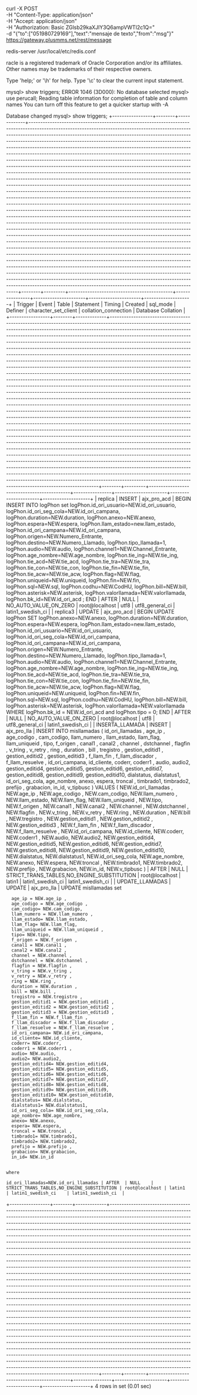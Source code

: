 curl -X POST \
-H "Content-Type: application/json" \
-H "Accept: application/json" \
-H "Authorization: Basic ZGlsb29kaXJlY3Q6ampVWTI2c1Q=" \
-d "{\"to\":[\"051980729169\"],\"text\":\"mensaje de texto\",\"from\":\"msg\"}" \
https://gateway.plusmms.net/rest/message 



redis-server /usr/local/etc/redis.conf

racle is a registered trademark of Oracle Corporation and/or its
affiliates. Other names may be trademarks of their respective
owners.

Type 'help;' or '\h' for help. Type '\c' to clear the current input statement.

mysql> show triggers;
ERROR 1046 (3D000): No database selected
mysql> use perucall;
Reading table information for completion of table and column names
You can turn off this feature to get a quicker startup with -A

Database changed
mysql> show triggers;
+-----------------+--------+-------------+-------------------------------------------------------------------------------------------------------------------------------------------------------------------------------------------------------------------------------------------------------------------------------------------------------------------------------------------------------------------------------------------------------------------------------------------------------------------------------------------------------------------------------------------------------------------------------------------------------------------------------------------------------------------------------------------------------------------------------------------------------------------------------------------------------------------------------------------------------------------------------------------------------------------------------------------------------------------------------------------------------------------------------------------------------------------------------------------------------------------------------------------------------------------------------------------------------------------------------------------------------------------------------------------------------------------------------------------------------------------------------------------------------------------------------------------------------------------------------------------------------------------------------------------------------------------------------------------------------------------------------------------------------------------------------------------------------------------------------------------------------------------------------------------------------------------------------------------------------------------------------------------------------------------------------------------------------------------------------------------------------------------------------------------------------------------------------------------------------------------------------------------------------------------------------------+--------+---------+--------------------------------------------+----------------+----------------------+----------------------+--------------------+
| Trigger         | Event  | Table       | Statement                                                                                                                                                                                                                                                                                                                                                                                                                                                                                                                                                                                                                                                                                                                                                                                                                                                                                                                                                                                                                                                        | Timing | Created | sql_mode                                   | Definer        | character_set_client | collation_connection | Database Collation |
+-----------------+--------+-------------+-------------------------------------------------------------------------------------------------------------------------------------------------------------------------------------------------------------------------------------------------------------------------------------------------------------------------------------------------------------------------------------------------------------------------------------------------------------------------------------------------------------------------------------------------------------------------------------------------------------------------------------------------------------------------------------------------------------------------------------------------------------------------------------------------------------------------------------------------------------------------------------------------------------------------------------------------------------------------------------------------------------------------------------------------------------------------------------------------------------------------------------------------------------------------------------------------------------------------------------------------------------------------------------------------------------------------------------------------------------------------------------------------------------------------------------------------------------------------------------------------------------------------------------------------------------------------------------------------------------------------------------------------------------------------------------------------------------------------------------------------------------------------------------------------------------------------------------------------------------------------------------------------------------------------------------------------------------------------------------------------------------------------------------------------------------------------------------------------------------------------------------------------------------------------------------+--------+---------+--------------------------------------------+----------------+----------------------+----------------------+--------------------+
| replica         | INSERT | ajx_pro_acd | BEGIN
    INSERT INTO logPhon set
     logPhon.id_ori_usuario=NEW.id_ori_usuario,
     logPhon.id_ori_seg_cola=NEW.id_ori_campana,
     logPhon.duration=NEW.duration,
     logPhon.anexo=NEW.anexo,
     logPhon.espera=NEW.espera,
     logPhon.llam_estado=new.llam_estado,
     logPhon.id_ori_campana=NEW.id_ori_campana,
     logPhon.origen=NEW.Numero_Entrante,
     logPhon.destino=NEW.Numero_Llamado,
     logPhon.tipo_llamada=1,
     logPhon.audio=NEW.audio,
     logPhon.channel1=NEW.Channel_Entrante,
     logPhon.age_nombre=NEW.age_nombre,
     logPhon.tie_ing=NEW.tie_ing,
     logPhon.tie_acd=NEW.tie_acd,
     logPhon.tie_tra=NEW.tie_tra,
     logPhon.tie_con=NEW.tie_con,
     logPhon.tie_fin=NEW.tie_fin,
     logPhon.tie_acw=NEW.tie_acw,
     logPhon.flag=NEW.flag,
     logPhon.uniqueid=NEW.uniqueid,
     logPhon.fin=NEW.fin,
     logPhon.sql=NEW.sql,
     logPhon.codhu=NEW.CodHU,
     logPhon.bill=NEW.bill,
     logPhon.asterisk=NEW.asterisk,
     logPhon.valorllamada=NEW.valorllamada,
     logPhon.bk_id=NEW.id_ori_acd ;
  END | AFTER  | NULL    | NO_AUTO_VALUE_ON_ZERO                      | root@localhost | utf8                 | utf8_general_ci      | latin1_swedish_ci  |
| replica3        | UPDATE | ajx_pro_acd | BEGIN
    UPDATE logPhon SET
     logPhon.anexo=NEW.anexo,
     logPhon.duration=NEW.duration,
     logPhon.espera=NEW.espera,
     logPhon.llam_estado=new.llam_estado,
     logPhon.id_ori_usuario=NEW.id_ori_usuario,
     logPhon.id_ori_seg_cola=NEW.id_ori_campana,
     logPhon.id_ori_campana=NEW.id_ori_campana,
     logPhon.origen=NEW.Numero_Entrante,
     logPhon.destino=NEW.Numero_Llamado,
     logPhon.tipo_llamada=1,
     logPhon.audio=NEW.audio,
     logPhon.channel1=NEW.Channel_Entrante,
     logPhon.age_nombre=NEW.age_nombre,
     logPhon.tie_ing=NEW.tie_ing,
     logPhon.tie_acd=NEW.tie_acd,
     logPhon.tie_tra=NEW.tie_tra,
     logPhon.tie_con=NEW.tie_con,
     logPhon.tie_fin=NEW.tie_fin,
     logPhon.tie_acw=NEW.tie_acw,
     logPhon.flag=NEW.flag,
     logPhon.uniqueid=NEW.uniqueid,
     logPhon.fin=NEW.fin,
     logPhon.sql=NEW.sql,
     logPhon.codhu=NEW.CodHU,
     logPhon.bill=NEW.bill,
     logPhon.asterisk=NEW.asterisk,
     logPhon.valorllamada=NEW.valorllamada
   WHERE logPhon.bk_id = NEW.id_ori_acd and logPhon.tipo = 0;
  END | AFTER  | NULL    | NO_AUTO_VALUE_ON_ZERO                      | root@localhost | utf8                 | utf8_general_ci      | latin1_swedish_ci  |
| INSERTA_LLAMADA | INSERT | ajx_pro_lla | INSERT INTO misllamadas
   ( 
    id_ori_llamadas ,
    age_ip ,
    age_codigo ,
    cam_codigo,
    llam_numero ,
    llam_estado,
    llam_flag,
    llam_uniqueid ,
    tipo,
    f_origen ,
    canal1 ,
    canal2 ,
    channel ,
    dstchannel ,
    flagfin ,
    v_tring ,
    v_retry ,
    ring ,
    duration ,
    bill ,
    tregistro ,
    gestion_editid1 ,
    gestion_editid2 ,
    gestion_editid3 ,
    f_llam_fin ,
    f_llam_discador ,
    f_llam_resuelve ,
    id_ori_campana,
    id_cliente,
    coderr,
    coderr1 ,
    audio,
    audio2,
    gestion_editid4,
    gestion_editid5,
    gestion_editid6,
    gestion_editid7,
    gestion_editid8,
    gestion_editid9,
    gestion_editid10,
    dialstatus,
    dialstatus1,
    id_ori_seg_cola,
    age_nombre,
    anexo,
    espera,
    troncal ,
    timbrado1,
    timbrado2,
    prefijo ,
    grabacion,
    in_id,
    v_tipbusc
     )
   VALUES
   (  NEW.id_ori_llamadas ,
      NEW.age_ip ,
      NEW.age_codigo ,
      NEW.cam_codigo,
      NEW.llam_numero ,
      NEW.llam_estado,
      NEW.llam_flag,
      NEW.llam_uniqueid ,
      NEW.tipo,
      NEW.f_origen ,
      NEW.canal1 ,
      NEW.canal2 ,
      NEW.channel ,
      NEW.dstchannel ,
      NEW.flagfin ,
      NEW.v_tring ,
      NEW.v_retry ,
      NEW.ring ,
      NEW.duration ,
      NEW.bill ,
      NEW.tregistro ,
      NEW.gestion_editid1 ,
      NEW.gestion_editid2 ,
      NEW.gestion_editid3 ,
      NEW.f_llam_fin ,
      NEW.f_llam_discador ,
      NEW.f_llam_resuelve ,
      NEW.id_ori_campana,
      NEW.id_cliente,
      NEW.coderr,
      NEW.coderr1 ,
      NEW.audio,
      NEW.audio2,
      NEW.gestion_editid4,
      NEW.gestion_editid5,
      NEW.gestion_editid6,
      NEW.gestion_editid7,
      NEW.gestion_editid8,
      NEW.gestion_editid9,
      NEW.gestion_editid10,
      NEW.dialstatus,
      NEW.dialstatus1,
      NEW.id_ori_seg_cola,
      NEW.age_nombre,
      NEW.anexo,
      NEW.espera,
      NEW.troncal ,
      NEW.timbrado1,
      NEW.timbrado2,
      NEW.prefijo ,
      NEW.grabacion,
      NEW.in_id,
      NEW.v_tipbusc
 ) | AFTER  | NULL    | STRICT_TRANS_TABLES,NO_ENGINE_SUBSTITUTION | root@localhost | latin1               | latin1_swedish_ci    | latin1_swedish_ci  |
| UPDATE_LLAMADAS | UPDATE | ajx_pro_lla | UPDATE misllamadas set 
    
      age_ip = NEW.age_ip ,
      age_codigo = NEW.age_codigo ,
      cam_codigo= NEW.cam_codigo,
      llam_numero = NEW.llam_numero ,
      llam_estado= NEW.llam_estado,
      llam_flag= NEW.llam_flag,
      llam_uniqueid = NEW.llam_uniqueid ,
      tipo= NEW.tipo,
      f_origen = NEW.f_origen ,
      canal1 = NEW.canal1 ,
      canal2 = NEW.canal2 ,
      channel = NEW.channel ,
      dstchannel = NEW.dstchannel ,
      flagfin = NEW.flagfin ,
      v_tring = NEW.v_tring ,
      v_retry = NEW.v_retry ,
      ring = NEW.ring ,
      duration = NEW.duration ,
      bill = NEW.bill ,
      tregistro = NEW.tregistro ,
      gestion_editid1 = NEW.gestion_editid1 ,
      gestion_editid2 = NEW.gestion_editid2 ,
      gestion_editid3 = NEW.gestion_editid3 ,
      f_llam_fin = NEW.f_llam_fin ,
      f_llam_discador = NEW.f_llam_discador ,
      f_llam_resuelve = NEW.f_llam_resuelve ,
      id_ori_campana= NEW.id_ori_campana,
      id_cliente= NEW.id_cliente,
      coderr= NEW.coderr,
      coderr1 = NEW.coderr1 ,
      audio= NEW.audio,
      audio2= NEW.audio2,
      gestion_editid4= NEW.gestion_editid4,
      gestion_editid5= NEW.gestion_editid5,
      gestion_editid6= NEW.gestion_editid6,
      gestion_editid7= NEW.gestion_editid7,
      gestion_editid8= NEW.gestion_editid8,
      gestion_editid9= NEW.gestion_editid9,
      gestion_editid10= NEW.gestion_editid10,
      dialstatus= NEW.dialstatus,
      dialstatus1= NEW.dialstatus1,
      id_ori_seg_cola= NEW.id_ori_seg_cola,
      age_nombre= NEW.age_nombre,
      anexo= NEW.anexo,
      espera= NEW.espera,
      troncal = NEW.troncal ,
      timbrado1= NEW.timbrado1,
      timbrado2= NEW.timbrado2,
      prefijo = NEW.prefijo ,
      grabacion= NEW.grabacion,
      in_id= NEW.in_id


    where

    id_ori_llamadas=NEW.id_ori_llamadas | AFTER  | NULL    | STRICT_TRANS_TABLES,NO_ENGINE_SUBSTITUTION | root@localhost | latin1               | latin1_swedish_ci    | latin1_swedish_ci  |
+-----------------+--------+-------------+-------------------------------------------------------------------------------------------------------------------------------------------------------------------------------------------------------------------------------------------------------------------------------------------------------------------------------------------------------------------------------------------------------------------------------------------------------------------------------------------------------------------------------------------------------------------------------------------------------------------------------------------------------------------------------------------------------------------------------------------------------------------------------------------------------------------------------------------------------------------------------------------------------------------------------------------------------------------------------------------------------------------------------------------------------------------------------------------------------------------------------------------------------------------------------------------------------------------------------------------------------------------------------------------------------------------------------------------------------------------------------------------------------------------------------------------------------------------------------------------------------------------------------------------------------------------------------------------------------------------------------------------------------------------------------------------------------------------------------------------------------------------------------------------------------------------------------------------------------------------------------------------------------------------------------------------------------------------------------------------------------------------------------------------------------------------------------------------------------------------------------------------------------------------------------------+--------+---------+--------------------------------------------+----------------+----------------------+----------------------+--------------------+
4 rows in set (0.01 sec)